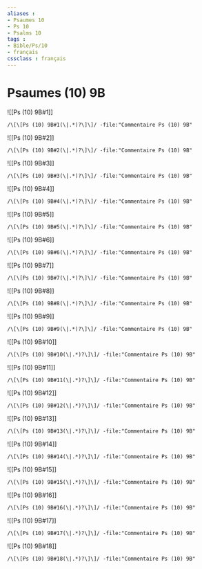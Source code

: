 ```yaml
---
aliases : 
- Psaumes 10
- Ps 10
- Psalms 10
tags : 
- Bible/Ps/10
- français
cssclass : français
---
```


# Psaumes (10) 9B

![[Ps (10) 9B#1]]

```query
/\[\[Ps (10) 9B#1(\|.*)?\]\]/ -file:"Commentaire Ps (10) 9B"
```

![[Ps (10) 9B#2]]

```query
/\[\[Ps (10) 9B#2(\|.*)?\]\]/ -file:"Commentaire Ps (10) 9B"
```

![[Ps (10) 9B#3]]

```query
/\[\[Ps (10) 9B#3(\|.*)?\]\]/ -file:"Commentaire Ps (10) 9B"
```

![[Ps (10) 9B#4]]

```query
/\[\[Ps (10) 9B#4(\|.*)?\]\]/ -file:"Commentaire Ps (10) 9B"
```

![[Ps (10) 9B#5]]

```query
/\[\[Ps (10) 9B#5(\|.*)?\]\]/ -file:"Commentaire Ps (10) 9B"
```

![[Ps (10) 9B#6]]

```query
/\[\[Ps (10) 9B#6(\|.*)?\]\]/ -file:"Commentaire Ps (10) 9B"
```

![[Ps (10) 9B#7]]

```query
/\[\[Ps (10) 9B#7(\|.*)?\]\]/ -file:"Commentaire Ps (10) 9B"
```

![[Ps (10) 9B#8]]

```query
/\[\[Ps (10) 9B#8(\|.*)?\]\]/ -file:"Commentaire Ps (10) 9B"
```

![[Ps (10) 9B#9]]

```query
/\[\[Ps (10) 9B#9(\|.*)?\]\]/ -file:"Commentaire Ps (10) 9B"
```

![[Ps (10) 9B#10]]

```query
/\[\[Ps (10) 9B#10(\|.*)?\]\]/ -file:"Commentaire Ps (10) 9B"
```

![[Ps (10) 9B#11]]

```query
/\[\[Ps (10) 9B#11(\|.*)?\]\]/ -file:"Commentaire Ps (10) 9B"
```

![[Ps (10) 9B#12]]

```query
/\[\[Ps (10) 9B#12(\|.*)?\]\]/ -file:"Commentaire Ps (10) 9B"
```

![[Ps (10) 9B#13]]

```query
/\[\[Ps (10) 9B#13(\|.*)?\]\]/ -file:"Commentaire Ps (10) 9B"
```

![[Ps (10) 9B#14]]

```query
/\[\[Ps (10) 9B#14(\|.*)?\]\]/ -file:"Commentaire Ps (10) 9B"
```

![[Ps (10) 9B#15]]

```query
/\[\[Ps (10) 9B#15(\|.*)?\]\]/ -file:"Commentaire Ps (10) 9B"
```

![[Ps (10) 9B#16]]

```query
/\[\[Ps (10) 9B#16(\|.*)?\]\]/ -file:"Commentaire Ps (10) 9B"
```

![[Ps (10) 9B#17]]

```query
/\[\[Ps (10) 9B#17(\|.*)?\]\]/ -file:"Commentaire Ps (10) 9B"
```

![[Ps (10) 9B#18]]

```query
/\[\[Ps (10) 9B#18(\|.*)?\]\]/ -file:"Commentaire Ps (10) 9B"
```

